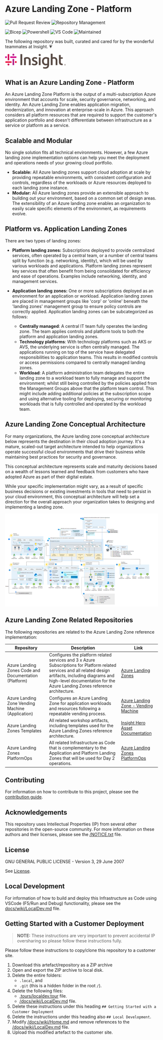 <!-- markdownlint-disable -->

# Azure Landing Zone - Platform

<!-- markdownlint-restore -->

![Pull Request Review](https://github.com/Insight-Services-APAC/azure-landing-zones-bicep/actions/workflows/pr.yml/badge.svg)  ![Repository Management](https://github.com/Insight-Services-APAC/azure-landing-zones-bicep/actions/workflows/repository-management.yml/badge.svg?branch=main)

![Bicep](https://img.shields.io/badge/Powered%20by-Bicep-blue.svg) ![Powershell](https://img.shields.io/badge/Powered%20by-Powershell-blue.svg) ![VS Code](https://img.shields.io/badge/Made%20for-VSCode-1f425f.svg) ![Maintained](https://img.shields.io/badge/Maintained%3F-yes-green.svg)

The following repository was built, curated and cared for by the wonderful teammates at Insight. 💗

<!-- markdownlint-disable -->

<img src="/docs/wiki/.media/insight-logo.svg" width="200" />

<!-- markdownlint-restore -->

## What is an Azure Landing Zone - Platform

An Azure Landing Zone Platform is the output of a multi-subscription Azure environment that accounts for scale, security governance, networking, and identity. An Azure Landing Zone enables application migration, modernization, and innovation at enterprise-scale in Azure. This approach considers all platform resources that are required to support the customer's application portfolio and doesn't differentiate between infrastructure as a service or platform as a service.

## Scalable and Modular

No single solution fits all technical environments. However, a few Azure landing zone implementation options can help you meet the deployment and operations needs of your growing cloud portfolio.

- **Scalable:** All Azure landing zones support cloud adoption at scale by providing repeatable environments, with consistent configuration and controls, regardless of the workloads or Azure resources deployed to each landing zone instance.
- **Modular:** All Azure landing zones provide an extensible approach to building out your environment, based on a common set of design areas. The extensibility of an Azure landing zone enables an organization to easily scale specific elements of the environment, as requirements evolve.

## Platform vs. Application Landing Zones

There are two types of landing zones:

- **Platform landing zones:** Subscriptions deployed to provide centralized services, often operated by a central team, or a number of central teams split by function (e.g. networking, identity), which will be used by various workloads and applications. Platform landing zones represent key services that often benefit from being consolidated for efficiency and ease of operations. Examples include networking, identity, and management services.
- **Application landing zones:** One or more subscriptions deployed as an environment for an application or workload. Application landing zones are placed in management groups like 'corp' or 'online' beneath the 'landing zones' management group to ensure policy controls are correctly applied. Application landing zones can be subcategorized as follows:

  - **Centrally managed**: A central IT team fully operates the landing zone. The team applies controls and platform tools to both the platform and application landing zones.
  - **Technology platforms**: With technology platforms such as AKS or AVS, the underlying service is often centrally managed. The applications running on top of the service have delegated responsibilities to application teams. This results in modified controls or access permissions compared to centrally managed landing zones.
  - **Workload**: A platform administration team delegates the entire landing zone to a workload team to fully manage and support the environment; whilst still being controlled by the policies applied from the Management Groups above that the platform team control. This might include adding additional policies at the subscription scope and using alternative tooling for deploying, securing or monitoring workloads that is fully controlled and operated by the workload team.

## Azure Landing Zone Conceptual Architecture

For many organizations, the Azure landing zone conceptual architecture below represents the destination in their cloud adoption journey. It's a mature, scaled-out target architecture intended to help organizations operate successful cloud environments that drive their business while maintaining best practices for security and governance.

This conceptual architecture represents scale and maturity decisions based on a wealth of lessons learned and feedback from customers who have adopted Azure as part of their digital estate.

While your specific implementation might vary, as a result of specific business decisions or existing investments in tools that need to persist in your cloud environment, this conceptual architecture will help set a direction for the overall approach your organization takes to designing and implementing a landing zone.

![Azure Landing Zone Conceptual Architecture](./docs/wiki/.media/alz-ms-arch.png)

## Azure Landing Zone Related Repositories

The following repositories are related to the Azure Landing Zone reference implementation:

| Repository                                            | Description                                                                                                                                                                                                                              | Link                                                                                                                 |
| ----------------------------------------------------- | ---------------------------------------------------------------------------------------------------------------------------------------------------------------------------------------------------------------------------------------- | -------------------------------------------------------------------------------------------------------------------- |
| Azure Landing Zones Code and Documentation (Platform) | Configures the platform related services and 3 x Azure Subscriptions for Platform related services and all related design artifacts, including diagrams and high-level documentation for the Azure Landing Zones reference architecture. | [Azure Landing Zones](https://github.com/Insight-Services-APAC/azure-landing-zones-bicep)                            |
| Azure Landing Zone Vending Machine (Application)      | Configures an Azure Landing Zone for application workloads and resources following a repeatable vending process.                                                                                                                         | [Azure Landing Zone - Vending Machine](https://github.com/Insight-Services-APAC/azure-landing-zones-vending-machine) |
| Azure Landing Zones Templates                         | All related workshop artifacts, including templates used for the Azure Landing Zones reference architecture.                                                                                                                             | [Insight Hero Asset Documentation](https://heroassetsdoc.insight-services-apac.dev/)               |
| Azure Landing Zones PlatformOps                       | All related Infrastructure as Code that is complementary to the Application and Platform Landing Zones that will be used for Day 2 operations.                                                                                           | [Azure Landing Zones PlatformOps](https://github.com/Insight-Services-APAC/azure-landing-zones-platformOps)          |

## Contributing

For information on how to contribute to this project, please see the [contribution guide](/CONTRIBUTING.md).

## Acknowledgements

This repository uses Intellectual Properties (IP) from several other repositories in the open-source community. For more information on these authors and their licenses, please see the [/NOTICE.txt](/NOTICE.txt) file.

## License

GNU GENERAL PUBLIC LICENSE - Version 3, 29 June 2007

See [License](/LICENSE).

## Local Development

For information of how to build and deploy this Infrastructure as Code using VSCode (F5/Run and Debug) functionality, please see the [docs/wiki/LocalDev.md](/docs/wiki/LocalDev.md) file.

## Getting Started with a Customer Deployment

> **NOTE:**
> These instructions are very important to prevent accidental IP oversharing so please follow these instructions fully.

Please follow these instructions to copy/clone this repository to a customer site.

1. Download this artefact/repository as a ZIP archive
1. Open and export the ZIP archive to local disk.
1. Delete the entire folders:
   - `.local`, and
   - `.git` (this is a hidden folder in the root `/`).
1. Delete the following files:
   - [.tours/localdev.tour](.tours/localdev.tour) file.
   - [/docs/wiki/LocalDev.md](./docs/wiki/LocalDev.md) file.
1. Delete these instructions under this heading `## Getting Started with a Customer Deployment`
1. Delete the instructions under this heading also `## Local Development`.
1. Modify [/docs/wiki/Home.md](./docs/wiki/Home.md) and remove references to the [/docs/wiki/LocalDev.md](./docs/wiki/LocalDev.md) file.
1. Upload this modified artefact to the customer site.
